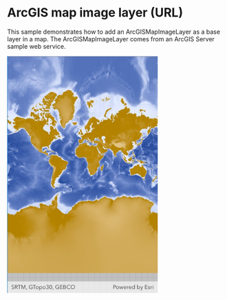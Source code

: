 # ArcGIS map image layer (URL)

This sample demonstrates how to add an ArcGISMapImageLayer as a base layer in a map. The ArcGISMapImageLayer comes from an ArcGIS Server sample web service.

<img src="ArcGISMapImageLayerUrl.jpg" width="350"/>
